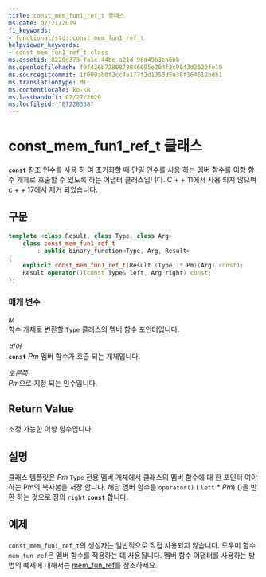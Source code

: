 ```yaml
---
title: const_mem_fun1_ref_t 클래스
ms.date: 02/21/2019
f1_keywords:
- functional/std::const_mem_fun1_ref_t
helpviewer_keywords:
- const_mem_fun1_ref_t class
ms.assetid: 8220d373-fa1c-44be-a21d-96d49b3ea6bb
ms.openlocfilehash: f9f426b7280872846695e204f2c9843d2622fe19
ms.sourcegitcommit: 1f009ab0f2cc4a177f2d1353d5a38f164612bdb1
ms.translationtype: MT
ms.contentlocale: ko-KR
ms.lasthandoff: 07/27/2020
ms.locfileid: "87228338"
---
```

# <a name="const_mem_fun1_ref_t-class"></a>const_mem_fun1_ref_t 클래스

**`const`** 참조 인수를 사용 하 여 초기화할 때 단일 인수를 사용 하는 멤버 함수를 이항 함수 개체로 호출할 수 있도록 하는 어댑터 클래스입니다. C + + 11에서 사용 되지 않으며 c + + 17에서 제거 되었습니다.

## <a name="syntax"></a>구문

```cpp
template <class Result, class Type, class Arg>
    class const_mem_fun1_ref_t
        : public binary_function<Type, Arg, Result>
{
    explicit const_mem_fun1_ref_t(Result (Type::* Pm)(Arg) const);
    Result operator()(const Type& left, Arg right) const;
};
```

### <a name="parameters"></a>매개 변수

*M*\
함수 개체로 변환할 `Type` 클래스의 멤버 함수 포인터입니다.

*비어*\
**`const`** *Pm* 멤버 함수가 호출 되는 개체입니다.

*오른쪽*\
*Pm*으로 지정 되는 인수입니다.

## <a name="return-value"></a>Return Value

조정 가능한 이항 함수입니다.

## <a name="remarks"></a>설명

클래스 템플릿은 *Pm* `Type` 전용 멤버 개체에서 클래스의 멤버 함수에 대 한 포인터 여야 하는 Pm의 복사본을 저장 합니다. 해당 멤버 함수를 `operator()` ( `left` \* *Pm*) ()을 반환 하는 것으로 정의 `right` **`const`** 합니다.

## <a name="example"></a>예제

`const_mem_fun1_ref_t`의 생성자는 일반적으로 직접 사용되지 않습니다. 도우미 함수 `mem_fun_ref`은 멤버 함수를 적용하는 데 사용됩니다. 멤버 함수 어댑터를 사용하는 방법의 예제에 대해서는 [mem_fun_ref](../standard-library/functional-functions.md#mem_fun_ref)를 참조하세요.
